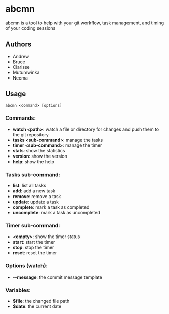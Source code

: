 # abcmn
abcmn is a tool to help with your git workflow, task management, and timing of your coding sessions

## Authors
- Andrew
- Bruce
- Clarisse
- Mutumwinka
- Neema

## Usage
```shell
abcmn <command> [options]
```
### Commands:
- **watch \<path\>**: watch a file or directory for changes and push them to the git repository
- **tasks \<sub-command\>**: manage the tasks
- **timer \<sub-command\>**: manage the timer
- **stats**: show the statistics
- **version**: show the version
- **help**: show the help

### Tasks sub-command:
- **list**: list all tasks
- **add**: add a new task
- **remove**: remove a task
- **update**: update a task
- **complete**: mark a task as completed
- **uncomplete**: mark a task as uncompleted

### Timer sub-command:
- **\<empty\>**: show the timer status
- **start**: start the timer
- **stop**: stop the timer
- **reset**: reset the timer

### Options (watch):
- **--message**: the commit message template

### Variables:
- **\$file**: the changed file path
- **\$date**: the current date